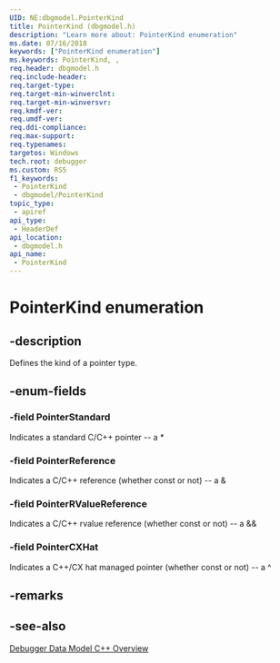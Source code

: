```yaml
---
UID: NE:dbgmodel.PointerKind
title: PointerKind (dbgmodel.h)
description: "Learn more about: PointerKind enumeration"
ms.date: 07/16/2018
keywords: ["PointerKind enumeration"]
ms.keywords: PointerKind, ,
req.header: dbgmodel.h
req.include-header: 
req.target-type: 
req.target-min-winverclnt: 
req.target-min-winversvr: 
req.kmdf-ver: 
req.umdf-ver: 
req.ddi-compliance: 
req.max-support: 
req.typenames: 
targetos: Windows
tech.root: debugger
ms.custom: RS5
f1_keywords:
 - PointerKind
 - dbgmodel/PointerKind
topic_type:
 - apiref
api_type:
 - HeaderDef
api_location:
 - dbgmodel.h
api_name:
 - PointerKind
---
```


# PointerKind enumeration


## -description

Defines the kind of a pointer type.

## -enum-fields

### -field PointerStandard

Indicates a standard C/C++ pointer -- a *

### -field PointerReference 

Indicates a C/C++ reference (whether const or not) -- a &

### -field PointerRValueReference 

Indicates a C/C++ rvalue reference (whether const or not) -- a &&

### -field PointerCXHat 

Indicates a C++/CX hat managed pointer (whether const or not) -- a ^

## -remarks

## -see-also

[Debugger Data Model C++ Overview](/windows-hardware/drivers/debugger/data-model-cpp-overview)
